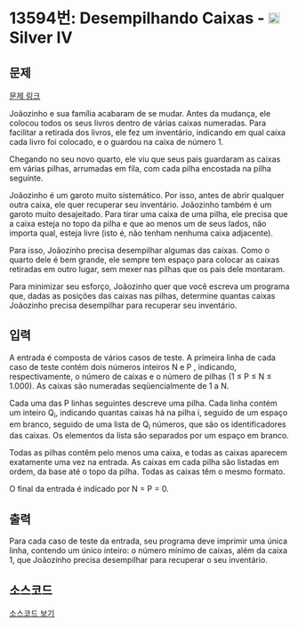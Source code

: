 # 13594번: Desempilhando Caixas - <img src="https://static.solved.ac/tier_small/7.svg" style="height:20px" /> Silver IV

<!-- performance -->

<!-- 문제 제출 후 깃허브에 푸시를 했을 때 제출한 코드의 성능이 입력될 공간입니다.-->

<!-- end -->

## 문제

[문제 링크](https://boj.kr/13594)


<p>Joãozinho e sua família acabaram de se mudar. Antes da mudança, ele colocou todos os seus livros dentro de várias caixas numeradas. Para facilitar a retirada dos livros, ele fez um inventário, indicando em qual caixa cada livro foi colocado, e o guardou na caixa de número 1.</p>

<p>Chegando no seu novo quarto, ele viu que seus pais guardaram as caixas em várias pilhas, arrumadas em fila, com cada pilha encostada na pilha seguinte.</p>

<p>Joãozinho é um garoto muito sistemático. Por isso, antes de abrir qualquer outra caixa, ele quer recuperar seu inventário. Joãozinho também é um garoto muito desajeitado. Para tirar uma caixa de uma pilha, ele precisa que a caixa esteja no topo da pilha e que ao menos um de seus lados, não importa qual, esteja livre (isto é, não tenham nenhuma caixa adjacente).</p>

<p>Para isso, Joãozinho precisa desempilhar algumas das caixas. Como o quarto dele é bem grande, ele sempre tem espaço para colocar as caixas retiradas em outro lugar, sem mexer nas pilhas que os pais dele montaram.</p>

<p>Para minimizar seu esforço, Joãozinho quer que você escreva um programa que, dadas as posições das caixas nas pilhas, determine quantas caixas Joãozinho precisa desempilhar para recuperar seu inventário.</p>



## 입력


<p>A entrada é composta de vários casos de teste. A primeira linha de cada caso de teste contém dois números inteiros&nbsp;N&nbsp;e&nbsp;P&nbsp;, indicando, respectivamente, o número de caixas e o número de pilhas (1 ≤&nbsp;P&nbsp;≤&nbsp;N&nbsp;≤ 1.000). As caixas são numeradas seqüencialmente de 1 a&nbsp;N.</p>

<p>Cada uma das&nbsp;P&nbsp;linhas seguintes descreve uma pilha. Cada linha contém um inteiro Q<sub>i</sub>, indicando quantas caixas há na pilha i, seguido de um espaço em branco, seguido de uma lista de Q<sub>i</sub> números, que são os identificadores das caixas. Os elementos da lista são separados por um espaço em branco.</p>

<p>Todas as pilhas contêm pelo menos uma caixa, e todas as caixas aparecem exatamente uma vez na entrada. As caixas em cada pilha são listadas em ordem, da base até o topo da pilha. Todas as caixas têm o mesmo formato.</p>

<p>O final da entrada é indicado por&nbsp;N&nbsp;=&nbsp;P&nbsp;= 0.</p>



## 출력


<p>Para cada caso de teste da entrada, seu programa deve imprimir uma única linha, contendo um único inteiro: o número mínimo de caixas, além da caixa 1, que Joãozinho precisa desempilhar para recuperar o seu inventário.</p>



## 소스코드

[소스코드 보기](Desempilhando%20Caixas.cpp)